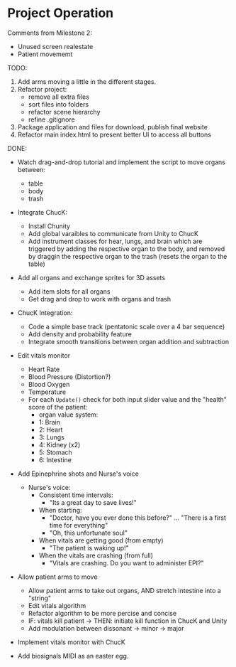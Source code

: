 # Project **Operation**

Comments from Milestone 2:

- Unused screen realestate
- Patient movememt

TODO:

1. Add arms moving a little in the different stages.
2. Refactor project:
   - remove all extra files
   - sort files into folders
   - refactor scene hierarchy
   - refine .gitignore
3. Package application and files for download, publish final website
4. Refactor main index.html to present better UI to access all buttons

DONE:

- Watch drag-and-drop tutorial and implement the script to move organs between:
  - table
  - body
  - trash
- Integrate ChucK:
  - Install Chunity
  - Add global varaibles to communicate from Unity to ChucK
  - Add instrument classes for hear, lungs, and brain which are triggered by adding the respective organ to the body, and removed by draggin the respective organ to the trash (resets the organ to the table)
- Add all organs and exchange sprites for 3D assets

  - Add item slots for all organs
  - Get drag and drop to work with organs and trash

- ChucK Integration:

  - Code a simple base track (pentatonic scale over a 4 bar sequence)
  - Add density and probability feature
  - Integrate smooth transitions between organ addition and subtraction

- Edit vitals monitor
  - Heart Rate
  - Blood Pressure (Distortion?)
  - Blood Oxygen
  - Temperature
  - For each `Update()` check for both input slider value and the "health" score of the patient:
    - organ value system:
    - 1: Brain
    - 2: Heart
    - 3: Lungs
    - 4: Kidney (x2)
    - 5: Stomach
    - 6: Intestine
- Add Epinephrine shots and Nurse's voice
  - Nurse's voice:
    - Consistent time intervals:
      - "Its a great day to save lives!"
    - When starting:
      - "Doctor, have you ever done this before?" ... "There is a first time for everything"
      - "Oh, this unfortunate soul"
    - When vitals are getting good (from empty)
      - "The patient is waking up!"
    - When the vitals are crashing (from full)
      - "Vitals are crashing. Do you want to administer EPI?"
- Allow patient arms to move
  - Allow patient arms to take out organs, AND stretch intestine into a "string"
  - Edit vitals algorithm
  - Refactor algorithm to be more percise and concise
  - IF: vitals kill patient -> THEN: initiate kill function in ChucK and Unity
  - Add modulation between dissonant -> minor -> major
- Implement vitals monitor with ChucK
- Add biosignals MIDI as an easter egg.
